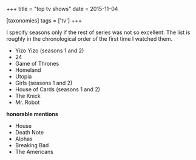 +++
title = "top tv shows"
date = 2015-11-04

[taxonomies]
tags = ['tv']
+++

I specify seasons only if the rest of series was not so excellent. The
list is roughly in the chronological order of the first time I watched
them.

-   Yizo Yizo (seasons 1 and 2)
-   24
-   Game of Thrones
-   Homeland
-   Utopia
-   Girls (seasons 1 and 2)
-   House of Cards (seasons 1 and 2)
-   The Knick
-   Mr. Robot

**honorable mentions**

-   House
-   Death Note
-   Alphas
-   Breaking Bad
-   The Americans
